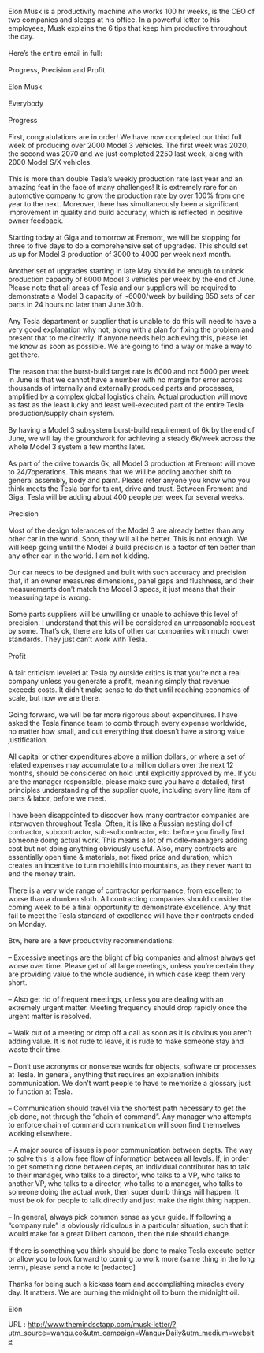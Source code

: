  Elon Musk is a productivity machine who works 100 hr weeks, is the CEO of two companies and sleeps at his office. In a powerful letter to his employees, Musk explains the 6 tips that keep him productive throughout the day.  
       
    Here’s the entire email in full:  
       
    Progress, Precision and Profit  
       
    Elon Musk  
       
    Everybody  
       
    Progress  
       
    First, congratulations are in order! We have now completed our third full week of producing over 2000 Model 3 vehicles. The first week was 2020, the second was 2070 and we just completed 2250 last week, along with 2000 Model S/X vehicles.  
       
    This is more than double Tesla’s weekly production rate last year and an amazing feat in the face of many challenges! It is extremely rare for an automotive company to grow the production rate by over 100% from one year to the next. Moreover, there has simultaneously been a significant improvement in quality and build accuracy, which is reflected in positive owner feedback.  
       
    Starting today at Giga and tomorrow at Fremont, we will be stopping for three to five days to do a comprehensive set of upgrades. This should set us up for Model 3 production of 3000 to 4000 per week next month.  
       
    Another set of upgrades starting in late May should be enough to unlock production capacity of 6000 Model 3 vehicles per week by the end of June. Please note that all areas of Tesla and our suppliers will be required to demonstrate a Model 3 capacity of ~6000/week by building 850 sets of car parts in 24 hours no later than June 30th.  
       
    Any Tesla department or supplier that is unable to do this will need to have a very good explanation why not, along with a plan for fixing the problem and present that to me directly. If anyone needs help achieving this, please let me know as soon as possible. We are going to find a way or make a way to get there.  
       
    The reason that the burst-build target rate is 6000 and not 5000 per week in June is that we cannot have a number with no margin for error across thousands of internally and externally produced parts and processes, amplified by a complex global logistics chain. Actual production will move as fast as the least lucky and least well-executed part of the entire Tesla production/supply chain system.  
       
    By having a Model 3 subsystem burst-build requirement of 6k by the end of June, we will lay the groundwork for achieving a steady 6k/week across the whole Model 3 system a few months later.  
       
    As part of the drive towards 6k, all Model 3 production at Fremont will move to 24/7operations. This means that we will be adding another shift to general assembly, body and paint. Please refer anyone you know who you think meets the Tesla bar for talent, drive and trust. Between Fremont and Giga, Tesla will be adding about 400 people per week for several weeks.  
       
    Precision  
       
    Most of the design tolerances of the Model 3 are already better than any other car in the world. Soon, they will all be better. This is not enough. We will keep going until the Model 3 build precision is a factor of ten better than any other car in the world. I am not kidding.  
       
    Our car needs to be designed and built with such accuracy and precision that, if an owner measures dimensions, panel gaps and flushness, and their measurements don’t match the Model 3 specs, it just means that their measuring tape is wrong.  
       
    Some parts suppliers will be unwilling or unable to achieve this level of precision. I understand that this will be considered an unreasonable request by some. That’s ok, there are lots of other car companies with much lower standards. They just can’t work with Tesla.  
       
    Profit  
       
    A fair criticism leveled at Tesla by outside critics is that you’re not a real company unless you generate a profit, meaning simply that revenue exceeds costs. It didn’t make sense to do that until reaching economies of scale, but now we are there.  
       
    Going forward, we will be far more rigorous about expenditures. I have asked the Tesla finance team to comb through every expense worldwide, no matter how small, and cut everything that doesn’t have a strong value justification.  
       
    All capital or other expenditures above a million dollars, or where a set of related expenses may accumulate to a million dollars over the next 12 months, should be considered on hold until explicitly approved by me. If you are the manager responsible, please make sure you have a detailed, first principles understanding of the supplier quote, including every line item of parts & labor, before we meet.  
       
    I have been disappointed to discover how many contractor companies are interwoven throughout Tesla. Often, it is like a Russian nesting doll of contractor, subcontractor, sub-subcontractor, etc. before you finally find someone doing actual work. This means a lot of middle-managers adding cost but not doing anything obviously useful. Also, many contracts are essentially open time & materials, not fixed price and duration, which creates an incentive to turn molehills into mountains, as they never want to end the money train.  
       
    There is a very wide range of contractor performance, from excellent to worse than a drunken sloth. All contracting companies should consider the coming week to be a final opportunity to demonstrate excellence. Any that fail to meet the Tesla standard of excellence will have their contracts ended on Monday.  
       
    Btw, here are a few productivity recommendations:  
       
    – Excessive meetings are the blight of big companies and almost always get worse over time. Please get of all large meetings, unless you’re certain they are providing value to the whole audience, in which case keep them very short.  
       
    – Also get rid of frequent meetings, unless you are dealing with an extremely urgent matter. Meeting frequency should drop rapidly once the urgent matter is resolved.  
       
    – Walk out of a meeting or drop off a call as soon as it is obvious you aren’t adding value. It is not rude to leave, it is rude to make someone stay and waste their time.  
       
    – Don’t use acronyms or nonsense words for objects, software or processes at Tesla. In general, anything that requires an explanation inhibits communication. We don’t want people to have to memorize a glossary just to function at Tesla.  
       
    – Communication should travel via the shortest path necessary to get the job done, not through the “chain of command”. Any manager who attempts to enforce chain of command communication will soon find themselves working elsewhere.  
       
    – A major source of issues is poor communication between depts. The way to solve this is allow free flow of information between all levels. If, in order to get something done between depts, an individual contributor has to talk to their manager, who talks to a director, who talks to a VP, who talks to another VP, who talks to a director, who talks to a manager, who talks to someone doing the actual work, then super dumb things will happen. It must be ok for people to talk directly and just make the right thing happen.  
       
    – In general, always pick common sense as your guide. If following a “company rule” is obviously ridiculous in a particular situation, such that it would make for a great Dilbert cartoon, then the rule should change.  
       
    If there is something you think should be done to make Tesla execute better or allow you to look forward to coming to work more (same thing in the long term), please send a note to [redacted]  
       
    Thanks for being such a kickass team and accomplishing miracles every day. It matters. We are burning the midnight oil to burn the midnight oil.  
       
    Elon  
     

  
    
  URL : http://www.themindsetapp.com/musk-letter/?utm_source=wanqu.co&utm_campaign=Wanqu+Daily&utm_medium=website